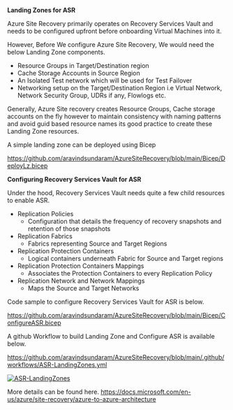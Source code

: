**Landing Zones for ASR**

Azure Site Recovery primarily operates on Recovery Services Vault and needs to be configured upfront before onboarding Virtual Machines into it. 

However, Before We configure Azure Site Recovery, We would need the below Landing Zone components.

- Resource Groups in Target/Destination region
- Cache Storage Accounts in Source Region 
- An Isolated Test network which will be used for Test Failover 
- Networking setup on the Target/Destination Region i.e Virtual Network, Network Security Group, UDRs if any, Flowlogs etc. 

Generally, Azure Site recovery creates Resource Groups, Cache storage accounts on the fly however to maintain consistency with naming patterns and avoid guid based resource names its good practice to create these Landing Zone resources. 

A simple landing zone can be deployed using Bicep 

https://github.com/aravindsundaram/AzureSiteRecovery/blob/main/Bicep/DeployLz.bicep

**Configuring Recovery Services Vault for ASR**

Under the hood, Recovery Services Vault needs quite a few child resources to enable ASR. 

- Replication Policies
  - Configuration that details the frequency of recovery snapshots and retention of those snapshots
- Replication Fabrics
  - Fabrics representing Source and Target Regions
- Replication Protection Containers
  - Logical containers underneath Fabric for Source and Target regions
- Replication Protection Containers Mappings
  - Associates the Protection Containers to every Replication Policy
- Replication Network and Network Mappings
  - Maps the Source and Target Networks 

Code sample to configure Recovery Services Vault for ASR is below. 

https://github.com/aravindsundaram/AzureSiteRecovery/blob/main/Bicep/ConfigureASR.bicep

A github Workflow to build Landing Zone and Configure ASR is available below. 

https://github.com/aravindsundaram/AzureSiteRecovery/blob/main/.github/workflows/ASR-LandingZones.yml

[![ASR-LandingZones](https://github.com/aravindsundaram/AzureSiteRecovery/actions/workflows/ASR-LandingZones.yml/badge.svg)](https://github.com/aravindsundaram/AzureSiteRecovery/actions/workflows/ASR-LandingZones.yml)


More details can be found here. 
https://docs.microsoft.com/en-us/azure/site-recovery/azure-to-azure-architecture
